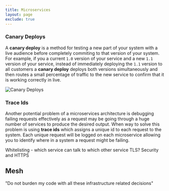 ```yaml
---
title: Microservices
layout: page
exclude: true
---
```


### Canary Deploys

A **canary deploy** is a method for testing a new part of your system with a live audience before completely commiting to that version of your system. For example, if you a current `1.0` version of your service and a new `1.1` version of your service, instead of immediately deploying the `1.1` version to all customers a **canary deploy** deploys both versions simultaneously and then routes a small percentage of traffic to the new service to confirm that it is working correctly in live.

![Canary Deploys](https://i.imgur.com/2vnL1M4.png)

### Trace Ids

Another potential problem of a microservices architecture is debugging failing requests effectively as a request may be going through a huge number of services to produce the desired output. When way to solve this problem is using **trace ids** which assigns a unique id to each request to the system. Each unique request will be logged on each microservice allowing you to identify where in a system a request might be failing.

Whitelisting - which service can talk to which other service
TLS? Security and HTTPS


## Mesh

"Do not burden my code with all these infrastructure related decisions"
<!--stackedit_data:
eyJoaXN0b3J5IjpbLTE1NjYyNjM5ODAsLTExNDgzMDEzNDIsMT
QwMDM4OTUzOCwtNTY3MTU4MjYxXX0=
-->